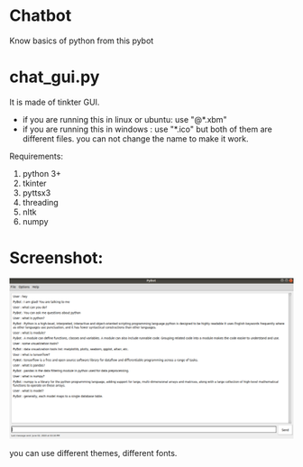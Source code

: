 # Chatbot
Know basics of python from this pybot


# chat_gui.py
It is made of tinkter GUI. 

* if you are running this in linux or ubuntu: use "@*.xbm" 
* if you are running this in windows : use "*.ico"
but both of them are different files. you can not change the name to make it work.

Requirements:
1. python 3+
2. tkinter
3. pyttsx3
4. threading
5. nltk
6. numpy


# Screenshot:

![](https://github.com/soham1024/Chatbot/blob/master/Screenshot%20.png)

you can use different themes, different fonts.
